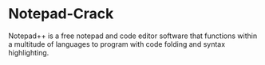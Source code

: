 # Notepad-Crack
Notepad++ is a free notepad and code editor software that functions within a multitude of languages to program with code folding and syntax highlighting. 

